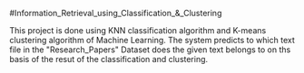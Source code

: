 #Information_Retrieval_using_Classification_&_Clustering

This project is done using KNN classification algorithm and K-means clustering algorithm of Machine Learning. The system predicts to which text file in the "Research_Papers" Dataset does the given text belongs to on ths basis of the resut of the classification and clustering.
